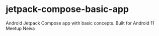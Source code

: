 # jetpack-compose-basic-app
Android Jetpack Compose app with basic concepts. Built for Android 11 Meetup Neiva


